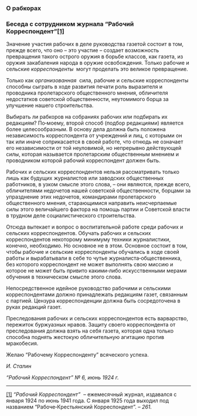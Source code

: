 ### О рабкорах
### Беседа с сотрудником журнала “Рабочий Корреспондент”[**[1]**](#_ftn1)

Значение участия рабочих в деле руководства газетой состоит в том, прежде всего, что оно – это участие – создает возможность превращения такого острого оружия в борьбе классов, как газета, из оружия закабаления народа в оружие освобождения. Только рабочие и сельские _корреспонденты_  могут проделать это великое превращение.

Только как _организованная_  сила, рабочие и сельские корреспонденты способны сыграть в ходе развития печати роль выразителя и проводника пролетарского общественного мнения, обличителя недостатков советской общественности, неутомимого борца за улучшение нашего строительства.

Выбирать ли рабкоров на собраниях рабочих или подбирать их редакциям? По‑моему, второй способ (подбор редакциями) является более целесообразным. В основу дела должна быть положена независимость корреспондента от учреждений и лиц, с которыми он так или иначе соприкасается в своей работе, что отнюдь не означает его независимости от той неуловимой, но непрерывно действующей силы, которая называется пролетарским общественным мнением и проводником которой рабочий корреспондент должен быть.

Рабочих и сельских корреспондентов нельзя рассматривать только лишь как будущих журналистов или заводских общественных работников, в узком смысле этого слова, – они являются, прежде всего, обличителями недочетов нашей советской общественности, борцами за упразднение этих недочетов, командирами пролетарского общественного мнения, старающимися направить неисчерпаемые силы этого величайшего фактора на помощь партии и Советской власти в трудном деле социалистического строительства.

Отсюда вытекает и вопрос о воспитательной работе среди рабочих и сельских корреспондентов. Обучать рабочих и сельских корреспондентов некоторому минимуму техники журналистики, конечно, необходимо. Но основное не в этом. Основное состоит в том, чтобы рабочие и сельские корреспонденты обучались в ходе своей работы и вырабатывали в себе то чутье журналиста‑общественника, без которого корреспондент не может выполнять свою миссию и которое не может быть привито какими‑либо искусственными мерами обучения в техническом смысле этого слова.

Непосредственное идейное руководство рабочими и сельскими корреспондентами должно принадлежать редакциям газет, связанным с партией. Цензура корреспонденции должна быть сосредоточена в руках редакций газет.

Преследования рабочих и сельских корреспондентов есть варварство, пережиток буржуазных нравов. Защиту своего корреспондента от преследования должна взять на себя газета, которая одна только способна поднять жестокую обличительную агитацию против мракобесия.

Желаю “Рабочему Корреспонденту” всяческого успеха.

_И. Сталин_

_“Рабочий Корреспондент” № 6, июнь 1924 г._

  

---

[[1]](#_ftnref1) _“Рабочий Корреспондент”_  – ежемесячный журнал, издавался с января 1924 по июнь 1941 года. С января 1925 года выходил под названием “Рабоче‑Крестьянский Корреспондент”. – _261._